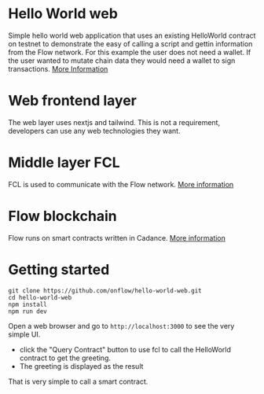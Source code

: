 # Hello World web
Simple hello world web application that uses an existing HelloWorld contract on testnet to demonstrate the easy of calling a script and gettin information from the Flow network. For this example the user does not need a wallet. If the user wanted to mutate chain data they would need a wallet to sign transactions. [More Information](https://developers.flow.com/)

# Web frontend layer
 The web layer uses nextjs and tailwind. This is not a requirement, developers can use any web technologies they want.

# Middle layer FCL
FCL is used to communicate with the Flow network. [More information](https://developers.flow.com/tools/clients)

# Flow blockchain 
Flow runs on smart contracts written in Cadance. [More information](https://developers.flow.com/cadence)

# Getting started
```
git clone https://github.com/onflow/hello-world-web.git
cd hello-world-web
npm install
npm run dev
```

Open a web browser and go to `http://localhost:3000` to see the very simple UI. 
 - click the "Query Contract" button to use fcl to call the HelloWorld contract to get the greeting.
 - The greeting is displayed as the result

 That is very simple to call a smart contract.
